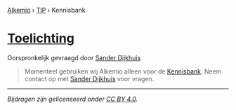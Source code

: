 [Alkemio](https://welcome.alkem.io/) › [TIP](https://alkem.io/tip/dashboard) › Kennisbank
# [Toelichting](https://alkem.io/tip/collaboration/toelichting-2833)
Oorspronkelijk gevraagd door [Sander Dijkhuis](https://alkem.io/user/sander-dijkhuis-3912)
>Momenteel gebruiken wij Alkemio alleen voor de [Kennisbank](https://alkem.io/tip/knowledge-base). Neem contact op met [Sander Dijkhuis](https://alkem.io/user/sander-dijkhuis-3912) voor vragen.
* * *
_Bijdragen zijn gelicenseerd onder [CC BY 4.0](https://creativecommons.org/licenses/by/4.0/deed.nl)._
